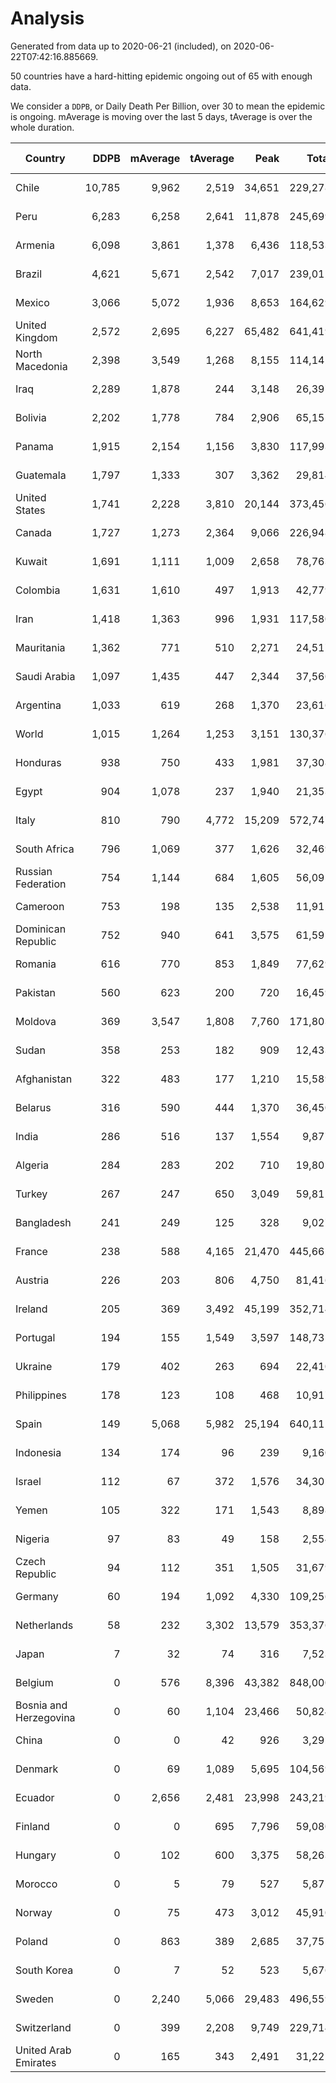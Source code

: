 
# Analysis

Generated from data up to 2020-06-21 (included), on 2020-06-22T07:42:16.885669.

50 countries have a hard-hitting epidemic ongoing out of 65 with enough data.

We consider a `DDPB`, or Daily Death Per Billion, over 30 to mean the epidemic is ongoing.
mAverage is moving over the last 5 days, tAverage is over the whole duration.


| Country | DDPB | mAverage | tAverage | Peak | Total | Start | Peak Date | End | Duration |  Status |
|---------|-----:|---------:|---------:|-----:|------:|-------|-----------|-----|----------|---------|
| Chile | 10,785 | 9,962 | 2,519 | 34,651 | 229,278 | 2020-03-22 | 2020-06-08 | None | 91 days | ongoing |
| Peru | 6,283 | 6,258 | 2,641 | 11,878 | 245,699 | 2020-03-20 | 2020-06-15 | None | 93 days | ongoing |
| Armenia | 6,098 | 3,861 | 1,378 | 6,436 | 118,533 | 2020-03-27 | 2020-06-02 | None | 86 days | ongoing |
| Brazil | 4,621 | 5,671 | 2,542 | 7,017 | 239,011 | 2020-03-19 | 2020-06-05 | None | 94 days | ongoing |
| Mexico | 3,066 | 5,072 | 1,936 | 8,653 | 164,629 | 2020-03-28 | 2020-06-04 | None | 85 days | ongoing |
| United Kingdom | 2,572 | 2,695 | 6,227 | 65,482 | 641,419 | 2020-03-10 | 2020-04-30 | None | 103 days | ongoing |
| North Macedonia | 2,398 | 3,549 | 1,268 | 8,155 | 114,142 | 2020-03-23 | 2020-06-14 | None | 90 days | ongoing |
| Iraq | 2,289 | 1,878 | 244 | 3,148 | 26,397 | 2020-03-05 | 2020-06-17 | None | 108 days | ongoing |
| Bolivia | 2,202 | 1,778 | 784 | 2,906 | 65,151 | 2020-03-30 | 2020-06-03 | None | 83 days | ongoing |
| Panama | 1,915 | 2,154 | 1,156 | 3,830 | 117,993 | 2020-03-11 | 2020-06-07 | None | 102 days | ongoing |
| Guatemala | 1,797 | 1,333 | 307 | 3,362 | 29,814 | 2020-03-16 | 2020-06-06 | None | 97 days | ongoing |
| United States | 1,741 | 2,228 | 3,810 | 20,144 | 373,456 | 2020-03-15 | 2020-04-16 | None | 98 days | ongoing |
| Canada | 1,727 | 1,273 | 2,364 | 9,066 | 226,948 | 2020-03-17 | 2020-05-06 | None | 96 days | ongoing |
| Kuwait | 1,691 | 1,111 | 1,009 | 2,658 | 78,763 | 2020-04-04 | 2020-05-16 | None | 78 days | ongoing |
| Colombia | 1,631 | 1,610 | 497 | 1,913 | 42,779 | 2020-03-27 | 2020-06-20 | None | 86 days | ongoing |
| Iran | 1,418 | 1,363 | 996 | 1,931 | 117,580 | 2020-02-24 | 2020-04-04 | None | 118 days | ongoing |
| Mauritania | 1,362 | 771 | 510 | 2,271 | 24,517 | 2020-05-04 | 2020-06-11 | None | 48 days | ongoing |
| Saudi Arabia | 1,097 | 1,435 | 447 | 2,344 | 37,560 | 2020-03-29 | 2020-06-14 | None | 84 days | ongoing |
| Argentina | 1,033 | 619 | 268 | 1,370 | 23,616 | 2020-03-25 | 2020-03-30 | None | 88 days | ongoing |
| World | 1,015 | 1,264 | 1,253 | 3,151 | 130,376 | 2020-03-09 | 2020-04-16 | None | 104 days | ongoing |
| Honduras | 938 | 750 | 433 | 1,981 | 37,308 | 2020-03-27 | 2020-06-11 | None | 86 days | ongoing |
| Egypt | 904 | 1,078 | 237 | 1,940 | 21,353 | 2020-03-23 | 2020-06-17 | None | 90 days | ongoing |
| Italy | 810 | 790 | 4,772 | 15,209 | 572,747 | 2020-02-22 | 2020-03-28 | None | 120 days | ongoing |
| South Africa | 796 | 1,069 | 377 | 1,626 | 32,469 | 2020-03-27 | 2020-06-20 | None | 86 days | ongoing |
| Russian Federation | 754 | 1,144 | 684 | 1,605 | 56,095 | 2020-03-31 | 2020-05-29 | None | 82 days | ongoing |
| Cameroon | 753 | 198 | 135 | 2,538 | 11,912 | 2020-03-25 | 2020-06-15 | None | 88 days | ongoing |
| Dominican Republic | 752 | 940 | 641 | 3,575 | 61,592 | 2020-03-17 | 2020-04-13 | None | 96 days | ongoing |
| Romania | 616 | 770 | 853 | 1,849 | 77,629 | 2020-03-22 | 2020-04-10 | None | 91 days | ongoing |
| Pakistan | 560 | 623 | 200 | 720 | 16,459 | 2020-03-31 | 2020-06-20 | None | 82 days | ongoing |
| Moldova | 369 | 3,547 | 1,808 | 7,760 | 171,803 | 2020-03-18 | 2020-06-14 | None | 95 days | ongoing |
| Sudan | 358 | 253 | 182 | 909 | 12,433 | 2020-04-14 | 2020-05-30 | None | 68 days | ongoing |
| Afghanistan | 322 | 483 | 177 | 1,210 | 15,589 | 2020-03-25 | 2020-06-18 | None | 88 days | ongoing |
| Belarus | 316 | 590 | 444 | 1,370 | 36,450 | 2020-03-31 | 2020-06-19 | None | 82 days | ongoing |
| India | 286 | 516 | 137 | 1,554 | 9,877 | 2020-04-10 | 2020-06-17 | None | 72 days | ongoing |
| Algeria | 284 | 283 | 202 | 710 | 19,802 | 2020-03-15 | 2020-04-10 | None | 98 days | ongoing |
| Turkey | 267 | 247 | 650 | 3,049 | 59,811 | 2020-03-21 | 2020-04-17 | None | 92 days | ongoing |
| Bangladesh | 241 | 249 | 125 | 328 | 9,027 | 2020-04-10 | 2020-06-16 | None | 72 days | ongoing |
| France | 238 | 588 | 4,165 | 21,470 | 445,662 | 2020-03-06 | 2020-04-16 | None | 107 days | ongoing |
| Austria | 226 | 203 | 806 | 4,750 | 81,416 | 2020-03-12 | 2020-04-23 | None | 101 days | ongoing |
| Ireland | 205 | 369 | 3,492 | 45,199 | 352,714 | 2020-03-12 | 2020-04-25 | None | 101 days | ongoing |
| Portugal | 194 | 155 | 1,549 | 3,597 | 148,735 | 2020-03-17 | 2020-04-03 | None | 96 days | ongoing |
| Ukraine | 179 | 402 | 263 | 694 | 22,410 | 2020-03-28 | 2020-06-17 | None | 85 days | ongoing |
| Philippines | 178 | 123 | 108 | 468 | 10,917 | 2020-03-12 | 2020-04-12 | None | 101 days | ongoing |
| Spain | 149 | 5,068 | 5,982 | 25,194 | 640,111 | 2020-03-06 | 2020-06-20 | None | 107 days | ongoing |
| Indonesia | 134 | 174 | 96 | 239 | 9,160 | 2020-03-18 | 2020-06-15 | None | 95 days | ongoing |
| Israel | 112 | 67 | 372 | 1,576 | 34,302 | 2020-03-21 | 2020-04-10 | None | 92 days | ongoing |
| Yemen | 105 | 322 | 171 | 1,543 | 8,898 | 2020-04-30 | 2020-06-16 | None | 52 days | ongoing |
| Nigeria | 97 | 83 | 49 | 158 | 2,554 | 2020-04-30 | 2020-06-17 | None | 52 days | ongoing |
| Czech Republic | 94 | 112 | 351 | 1,505 | 31,679 | 2020-03-23 | 2020-04-15 | None | 90 days | ongoing |
| Germany | 60 | 194 | 1,092 | 4,330 | 109,256 | 2020-03-13 | 2020-04-15 | None | 100 days | ongoing |
| Netherlands | 58 | 232 | 3,302 | 13,579 | 353,376 | 2020-03-06 | 2020-04-07 | None | 107 days | ongoing |
| Japan | 7 | 32 | 74 | 316 | 7,523 | 2020-03-11 | 2020-05-02 | 2020-06-20 | 101 days | finished |
| Belgium | 0 | 576 | 8,396 | 43,382 | 848,000 | 2020-03-11 | 2020-04-10 | 2020-06-20 | 101 days | finished |
| Bosnia and Herzegovina | 0 | 60 | 1,104 | 23,466 | 50,824 | 2020-05-04 | 2020-05-04 | 2020-06-19 | 46 days | finished |
| China | 0 | 0 | 42 | 926 | 3,292 | 2020-01-30 | 2020-04-16 | 2020-04-16 | 77 days | finished |
| Denmark | 0 | 69 | 1,089 | 5,695 | 104,569 | 2020-03-15 | 2020-04-02 | 2020-06-19 | 96 days | finished |
| Ecuador | 0 | 2,656 | 2,481 | 23,998 | 243,219 | 2020-03-14 | 2020-05-11 | 2020-06-20 | 98 days | finished |
| Finland | 0 | 0 | 695 | 7,796 | 59,080 | 2020-03-21 | 2020-04-22 | 2020-06-14 | 85 days | finished |
| Hungary | 0 | 102 | 600 | 3,375 | 58,263 | 2020-03-15 | 2020-04-19 | 2020-06-20 | 97 days | finished |
| Morocco | 0 | 5 | 79 | 527 | 5,872 | 2020-03-28 | 2020-04-05 | 2020-06-10 | 74 days | finished |
| Norway | 0 | 75 | 473 | 3,012 | 45,910 | 2020-03-13 | 2020-04-21 | 2020-06-18 | 97 days | finished |
| Poland | 0 | 863 | 389 | 2,685 | 37,755 | 2020-03-15 | 2020-06-20 | 2020-06-20 | 97 days | finished |
| South Korea | 0 | 7 | 52 | 523 | 5,676 | 2020-02-23 | 2020-03-10 | 2020-06-10 | 108 days | finished |
| Sweden | 0 | 2,240 | 5,066 | 29,483 | 496,559 | 2020-03-12 | 2020-04-16 | 2020-06-18 | 98 days | finished |
| Switzerland | 0 | 399 | 2,208 | 9,749 | 229,714 | 2020-03-05 | 2020-04-15 | 2020-06-17 | 104 days | finished |
| United Arab Emirates | 0 | 165 | 343 | 2,491 | 31,221 | 2020-03-21 | 2020-05-10 | 2020-06-20 | 91 days | finished |


